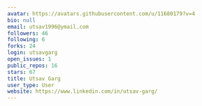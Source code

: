 ```yaml
---
avatar: https://avatars.githubusercontent.com/u/11680179?v=4
bio: null
email: utsav1996@ymail.com
followers: 46
following: 6
forks: 24
login: utsavgarg
open_issues: 1
public_repos: 16
stars: 67
title: Utsav Garg
user_type: User
website: https://www.linkedin.com/in/utsav-garg/
---
```

